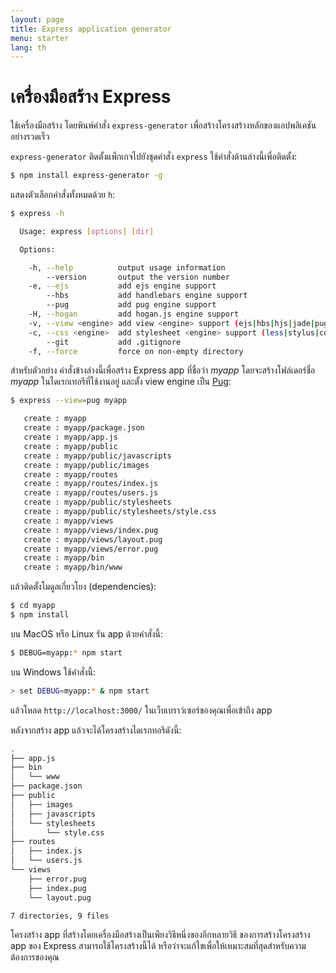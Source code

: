 ```yaml
---
layout: page
title: Express application generator
menu: starter
lang: th
---
```


# เครื่องมือสร้าง Express

ใช้เครื่องมือสร้าง โดยพินพ์คำสั่ง `express-generator` เพื่อสร้างโครงสร้างหลักของแอปพลิเคชันอย่างรวดเร็ว

`express-generator` ติดตั้งแพ็กเกจไปยังชุดคำสั่ง `express`  ใช้คำสั่งด้านล่างนี้เพื่อติดตั้ง:

```sh
$ npm install express-generator -g
```
แสดงตัวเลือกคำสั่งทั้งหมดด้วย `h`:

```sh
$ express -h

  Usage: express [options] [dir]

  Options:

    -h, --help          output usage information
        --version       output the version number
    -e, --ejs           add ejs engine support
        --hbs           add handlebars engine support
        --pug           add pug engine support
    -H, --hogan         add hogan.js engine support
    -v, --view <engine> add view <engine> support (ejs|hbs|hjs|jade|pug|twig|vash) (defaults to jade)
    -c, --css <engine>  add stylesheet <engine> support (less|stylus|compass|sass) (defaults to plain css)
        --git           add .gitignore
    -f, --force         force on non-empty directory
```
สำหรับตัวอย่าง คำสั่งข้างล่างนี้เพื่อสร้าง Express app ที่ชื่อว่า _myapp_ โดยจะสร้างโฟล์เดอร์ชื่อ _myapp_ ในไดเรกเทอรีที่ใช้งานอยู่ และตั้ง view engine เป็น <a href="https://pugjs.org/" target="_blank" title="Pug documentation">Pug</a>:

```sh
$ express --view=pug myapp

   create : myapp
   create : myapp/package.json
   create : myapp/app.js
   create : myapp/public
   create : myapp/public/javascripts
   create : myapp/public/images
   create : myapp/routes
   create : myapp/routes/index.js
   create : myapp/routes/users.js
   create : myapp/public/stylesheets
   create : myapp/public/stylesheets/style.css
   create : myapp/views
   create : myapp/views/index.pug
   create : myapp/views/layout.pug
   create : myapp/views/error.pug
   create : myapp/bin
   create : myapp/bin/www
```
แล้วติดตั้งโมดูลเกี่ยวโยง (dependencies):

```sh
$ cd myapp
$ npm install
```

บน MacOS หรือ Linux รัน app ด้วยคำสั่งนี้:

```sh
$ DEBUG=myapp:* npm start
```

บน Windows ใช้คำสั่งนี้:

```sh
> set DEBUG=myapp:* & npm start
```

แล้วโหลด `http://localhost:3000/` ในเว็บเบราว์เซอร์ของคุณเพื่อเข้าถึง app

หลังจากสร้าง app แล้วจะได้โครงสร้างไดเรกทอรีดังนี้:

```sh
.
├── app.js
├── bin
│   └── www
├── package.json
├── public
│   ├── images
│   ├── javascripts
│   └── stylesheets
│       └── style.css
├── routes
│   ├── index.js
│   └── users.js
└── views
    ├── error.pug
    ├── index.pug
    └── layout.pug

7 directories, 9 files
```

<div class="doc-box doc-info" markdown="1">
โครงสร้าง app ที่สร้างโดยเครื่องมือสร้างเป็นเพียงวิธีหนึ่งของอีกหลายวิธี ของการสร้างโครงสร้าง app ของ Express สามารถใช้โครงสร้างนี้ได้ หรือว่าจะแก้ไขเพื่อให้เหมาะสมที่สุดสำหรับความต้องการของคุณ
</div>
